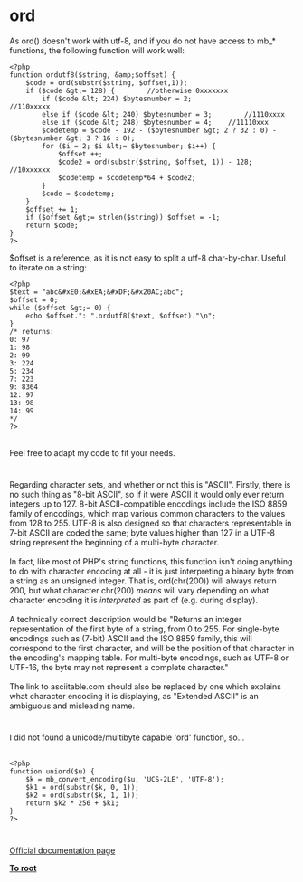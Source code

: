 # ord



As ord() doesn&apos;t work with utf-8, and if you do not have access to mb_* functions, the following function will work well:<br>

```
<?php
function ordutf8($string, &amp;$offset) {
    $code = ord(substr($string, $offset,1)); 
    if ($code &gt;= 128) {        //otherwise 0xxxxxxx
        if ($code &lt; 224) $bytesnumber = 2;                //110xxxxx
        else if ($code &lt; 240) $bytesnumber = 3;        //1110xxxx
        else if ($code &lt; 248) $bytesnumber = 4;    //11110xxx
        $codetemp = $code - 192 - ($bytesnumber &gt; 2 ? 32 : 0) - ($bytesnumber &gt; 3 ? 16 : 0);
        for ($i = 2; $i &lt;= $bytesnumber; $i++) {
            $offset ++;
            $code2 = ord(substr($string, $offset, 1)) - 128;        //10xxxxxx
            $codetemp = $codetemp*64 + $code2;
        }
        $code = $codetemp;
    }
    $offset += 1;
    if ($offset &gt;= strlen($string)) $offset = -1;
    return $code;
}
?>
```

$offset is a reference, as it is not easy to split a utf-8 char-by-char. Useful to iterate on a string:


```
<?php
$text = "abc&#xE0;&#xEA;&#xDF;&#x20AC;abc";
$offset = 0;
while ($offset &gt;= 0) {
    echo $offset.": ".ordutf8($text, $offset)."\n";
}
/* returns:
0: 97
1: 98
2: 99
3: 224
5: 234
7: 223
9: 8364
12: 97
13: 98
14: 99
*/
?>
```
<br>Feel free to adapt my code to fit your needs.  

#

Regarding character sets, and whether or not this is "ASCII". Firstly, there is no such thing as "8-bit ASCII", so if it were ASCII it would only ever return integers up to 127. 8-bit ASCII-compatible encodings include the ISO 8859 family of encodings, which map various common characters to the values from 128 to 255. UTF-8 is also designed so that characters representable in 7-bit ASCII are coded the same; byte values higher than 127 in a UTF-8 string represent the beginning of a multi-byte character.<br><br>In fact, like most of PHP&apos;s string functions, this function isn&apos;t doing anything to do with character encoding at all - it is just interpreting a binary byte from a string as an unsigned integer. That is, ord(chr(200)) will always return 200, but what character chr(200) *means* will vary depending on what character encoding it is *interpreted* as part of (e.g. during display).<br><br>A technically correct description would be "Returns an integer representation of the first byte of a string, from 0 to 255. For single-byte encodings such as (7-bit) ASCII and the ISO 8859 family, this will correspond to the first character, and will be the position of that character in the encoding&apos;s mapping table. For multi-byte encodings, such as UTF-8 or UTF-16, the byte may not represent a complete character."<br><br>The link to asciitable.com should also be replaced by one which explains what character encoding it is displaying, as "Extended ASCII" is an ambiguous and misleading name.  

#

I did not found a unicode/multibyte capable &apos;ord&apos; function, so...<br><br>

```
<?php
function uniord($u) {
    $k = mb_convert_encoding($u, 'UCS-2LE', 'UTF-8');
    $k1 = ord(substr($k, 0, 1));
    $k2 = ord(substr($k, 1, 1));
    return $k2 * 256 + $k1;
}
?>
```
  

#

[Official documentation page](https://www.php.net/manual/en/function.ord.php)

**[To root](/README.md)**